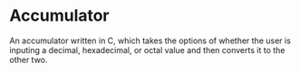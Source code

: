 # Accumulator
An accumulator written in C, which takes the options of whether the user is inputing a decimal, hexadecimal, or octal value and then converts it to the other two.
